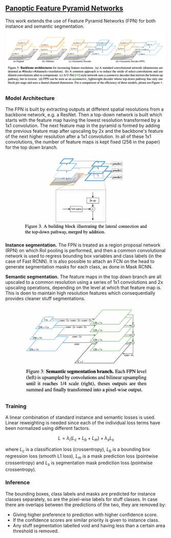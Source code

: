 ## [Panoptic Feature Pyramid Networks](https://arxiv.org/pdf/1901.02446.pdf)
This work extends the use of Feature Pyramid Networks (FPN) for both instance and semantic segmentation. 

<p align=center>
	<img src="images/panoptic_segmentation/comparison.png" alt="FPN Models comparison" />
</p> 

### Model Architecture
The FPN is built by extracting outputs at different spatial resolutions from a backbone network, e.g. a ResNet. Then a top-down network is built which starts with the feature map having the lowest resolution transformed by a 1x1 convolution. The next feature map in the pyramid is formed by adding the previous feature map after upscaling by 2x and the backbone's feature of the next higher resolution after a 1x1 convolution. In all of these 1x1 convolutions, the number of feature maps is kept fixed (256 in the paper) for the top down branch.

<p align=center>
	<img src="images/panoptic_segmentation/fpn_arch.png" alt="FPN architecture" width=400/>
</p>

**Instance segmentation.** The FPN is treated as a region proposal network (RPN) on which RoI pooling is performed, and then a common convolutional network is used to regress bounding box variables and class labels (in the case of Fast RCNN). It is also possible to attach an FCN on the head to generate segmentation masks for each class, as done in Mask RCNN.   

**Semantic segmentation.** The feature maps in the top down branch are all upscaled to a common resolution using a series of 1x1 convolutions and 2x upscaling operations, depending on the level at which that feature map is. This is doen to maintain high resolution features which consequentially provides cleaner stuff segmentations.

<p align=center>
	<img src="images/panoptic_segmentation/semantic.png" alt="Segmentation branch" width=400/>
</p>

### Training
A linear combination of standard instance and semantic losses is used. Linear reweighting is needed since each of the individual loss terms have been normalized using different factors.

$$
L=\lambda_{i}\left(L_{c}+L_{b}+L_{m}\right) + \lambda_{s}L_{s}
$$

where $L_{c}$ is a classification loss (crossentropy), $L_{b}$ is a bounding box regression loss (smooth L1 loss), $L_{m}$ is a mask prediction loss (pointwise crossentropy) and $L_{s}$ is segmentation mask prediction loss (pointwise crossentropy).

### Inference
The bounding boxes, class labels and masks are predicted for instance classes separately, so are the pixel-wise labels for stuff classes. In case there are overlaps between the predictions of the two, they are removed by:

 - Giving higher preference to prediction with higher confidence score.
 - If the confidence scores are similar priority is given to instance class.
 - Any stuff segmentation labelled void and having less than a certain area threshold is removed.

